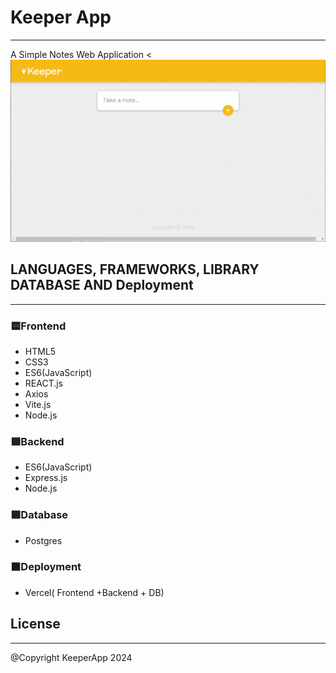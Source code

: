 # Keeper App
---
A Simple Notes Web Application 
<<img  src="https://github.com/CelestialEchos/Keeper-App/blob/main/client/public/demo.gif?raw=true" />

## LANGUAGES, FRAMEWORKS, LIBRARY DATABASE AND Deployment
---
### 🟨Frontend
- HTML5
- CSS3
- ES6(JavaScript)
- REACT.js
- Axios
- Vite.js
- Node.js
### 🟩Backend
- ES6(JavaScript)
- Express.js
- Node.js
### 🟦Database
- Postgres
### ⬛Deployment
- Vercel( Frontend +Backend + DB)

## License
---
@Copyright KeeperApp 2024
